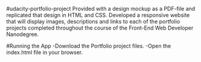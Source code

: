 #udacity-portfolio-project
Provided with a design mockup as a PDF-file and replicated that design in HTML and CSS. Developed a responsive website that will display images, descriptions and links to each of the portfolio projects completed throughout the course of the Front-End Web Developer Nanodegree.

#Running the App
-Download the Portfolio project files.
-Open the index.html file in your browser.
